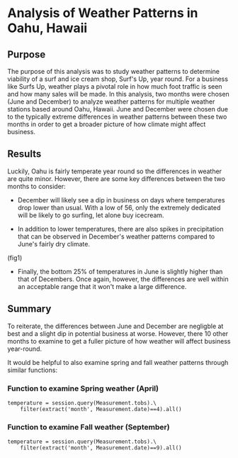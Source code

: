 # Analysis of Weather Patterns in Oahu, Hawaii

## Purpose
The purpose of this analysis was to study weather patterns to determine viability of a surf and ice cream shop, Surf's Up, year round. For a business like Surfs Up, weather plays a pivotal role in how much foot traffic is seen and how many sales will be made. In this analysis, two months were chosen (June and December) to analyze weather patterns for multiple weather stations based around Oahu, Hawaii. June and December were chosen due to the typically extreme differences in weather patterns between these two months in order to get a broader picture of how climate might affect business.

## Results

Luckily, Oahu is fairly temperate year round so the differences in weather are quite minor. However, there are some key differences between the two months to consider:

- December will likely see a dip in business on days where temperatures drop lower than usual. With a low of 56, only the extremely dedicated will be likely to go surfing, let alone buy icecream.

- In addition to lower temperatures, there are also spikes in precipitation that can be observed in December's weather patterns compared to June's fairly dry climate.

(fig1)


- Finally, the bottom 25% of temperatures in June is slightly higher than that of Decembers. Once again, however, the differences are well within an acceptable range that it won't make a large difference.


## Summary

To reiterate, the differences between June and December are negligble at best and a slight dip in potential business at worse. However, there 10 other months to examine to get a fuller picture of how weather will affect business year-round.

It would be helpful to also examine spring and fall weather patterns through similar functions:


### Function to examine Spring weather (April)
```
temperature = session.query(Measurement.tobs).\
    filter(extract('month', Measurement.date)==4).all()
```

### Function to examine Fall weather (September)

```
temperature = session.query(Measurement.tobs).\
    filter(extract('month', Measurement.date)==9).all()
```